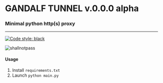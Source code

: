 # GANDALF TUNNEL v.0.0.0 alpha
### Minimal python http(s) proxy 
----------------------------------
[![Code style: black](https://img.shields.io/badge/code%20style-black-000000.svg)](https://github.com/psf/black)

![shallnotpass](https://imgur.com/NZKxWoH.png)

#### Usage

1. Install ```requirements.txt```
2. Launch ```python main.py```